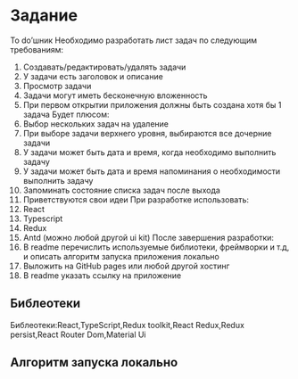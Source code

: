 # Задание

To do’шник
Необходимо разработать лист задач по следующим требованиям:
1. Создавать/редактировать/удалять задачи
2. У задачи есть заголовок и описание
3. Просмотр задачи
4. Задачи могут иметь бесконечную вложенность
5. При первом открытии приложения должны быть создана хотя бы 1 задача
Будет плюсом:
1. Выбор нескольких задач на удаление
2. При выборе задачи верхнего уровня, выбираются все дочерние задачи
3. У задачи может быть дата и время, когда необходимо выполнить задачу
4. У задачи может быть дата и время напоминания о необходимости выполнить задачу 
5. Запоминать состояние списка задач после выхода 
6. Приветствуются свои идеи
При разработке использовать:
1. React
2. Typescript
3. Redux
4. Antd (можно любой другой ui kit)
После завершения разработки:
1. В readme перечислить используемые библиотеки, фреймворки и т.д, и описать алгоритм 
запуска приложения локально
2. Выложить на GitHub pages или любой другой хостинг
3. В readme указать ссылку на приложение

## Библеотеки

Библеотеки:React,TypeScript,Redux toolkit,React Redux,Redux persist,React Router Dom,Material Ui

## Алгоритм запуска локально


